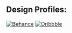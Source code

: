 


## Design Profiles:
[![Behance](https://img.shields.io/badge/Behance-1769ff?logo=behance&logoColor=white)](https://behance.net/AshwathSubramani) [![Dribbble](https://img.shields.io/badge/Dribbble-ea4c89?logo=dribbble&logoColor=white)](https://dribbble.com/AshwathSubramani)
